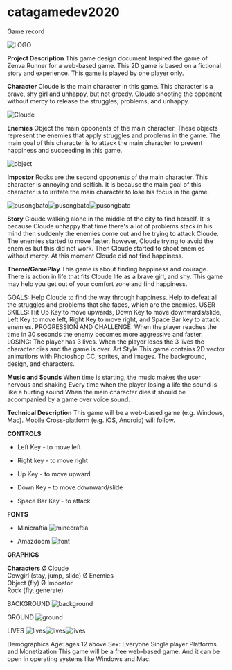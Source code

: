 # catagamedev2020

Game record


![LOGO](https://user-images.githubusercontent.com/72040803/96469172-f81eb880-123d-11eb-97ee-c9bdb56f0617.png)

**Project Description**
This game design document Inspired the game of Zenva Runner for a web-based game. This 2D game is based on a fictional story and experience. This game is played by one player only.

**Character**
Cloude is the main character in this game. This character is a brave, shy girl and unhappy, but not greedy. Cloude shooting the opponent without mercy to release the struggles, problems, and unhappy. 

![Cloude](https://user-images.githubusercontent.com/72040803/96469473-4e8bf700-123e-11eb-8b92-be4459b584a9.png)

**Enemies**
Object the main opponents of the main character. These objects represent the enemies that apply struggles and problems in the game. The main goal of this character is to attack the main character to prevent happiness and succeeding in this game. 

![object](https://user-images.githubusercontent.com/72040803/96469723-97dc4680-123e-11eb-81ef-6b26bbd90ff3.png)

**Impostor**
Rocks are the second opponents of the main character. This character is annoying and selfish. It is because the main goal of this character is to irritate the main character to lose his focus in the game.

![pusongbato](https://user-images.githubusercontent.com/72040803/96469803-ad517080-123e-11eb-84a0-107979e441f4.png)![pusongbato](https://user-images.githubusercontent.com/72040803/96469803-ad517080-123e-11eb-84a0-107979e441f4.png)![pusongbato](https://user-images.githubusercontent.com/72040803/96469803-ad517080-123e-11eb-84a0-107979e441f4.png)

**Story**
Cloude walking alone in the middle of the city to find herself. It is because Cloude unhappy that time there's a lot of problems stack in his mind then suddenly the enemies come out and he trying to attack Cloude. The enemies started to move faster. however, Cloude trying to avoid the enemies but this did not work. Then Cloude started to shoot enemies without mercy. At this moment Cloude did not find happiness. 

**Theme/GamePlay**
This game is about finding happiness and courage. There is action in life that fits Cloude life as a brave girl, and shy. This game may help you get out of your comfort zone and find happiness. 

GOALS: Help Cloude to find the way through happiness. Help to defeat all the struggles and problems that she faces, which are the enemies. 
USER SKILLS: Hit Up Key to move upwards, Down Key to move downwards/slide, Left Key to move left, Right Key to move right, and Space Bar key to attack enemies.
PROGRESSION AND CHALLENGE: When the player reaches the time in 30 seconds the enemy becomes more aggressive and faster.
LOSING: The player has 3 lives. When the player loses the 3 lives the character dies and the game is over. 
Art Style
This game contains 2D vector animations with Photoshop CC, sprites, and images. The background, design, and characters. 

**Music and Sounds**
   When time is starting, the music makes the user nervous and shaking
    Every time when the player losing a life the sound is like a hurting sound
  When the main character dies it should be accompanied by a game over voice sound. 

**Technical Description**
This game will be a web-based game (e.g. Windows, Mac). Mobile Cross-platform (e.g. iOS, Android) will follow.

**CONTROLS**

- Left Key - to move left

- Right key - to move right

- Up Key - to move upward

- Down Key - to move downward/slide

- Space Bar Key - to attack

**FONTS**

- Minicraftia
![minecraftia](https://user-images.githubusercontent.com/72040803/96470813-b8f16700-123f-11eb-93ea-bb875fd89da3.png)

-  Amazdoom
![font](https://user-images.githubusercontent.com/72040803/96470894-cf97be00-123f-11eb-815f-010b4e07805d.png)

**GRAPHICS**

**Characters**
Ø  Cloude  
 Cowgirl (stay, jump, slide) 
Ø  Enemies	
Object (fly)
Ø  Impostor 	
 Rock (fly, generate)

BACKGROUND
![background](https://user-images.githubusercontent.com/72040803/96471028-f3f39a80-123f-11eb-87ba-7aadedbddc80.png)

GROUND
![ground](https://user-images.githubusercontent.com/72040803/96471066-fc4bd580-123f-11eb-8ee7-9325e87e6e8f.png)

LIVES
![lives](https://user-images.githubusercontent.com/72040803/96471439-66647a80-1240-11eb-9267-0e15e9dc47dc.png)![lives](https://user-images.githubusercontent.com/72040803/96471455-6c5a5b80-1240-11eb-8cca-d7f88efbf344.png)![lives](https://user-images.githubusercontent.com/72040803/96471478-711f0f80-1240-11eb-8318-39ccdf15aa03.png)

Demographics
   Age: ages 12 above
    Sex: Everyone
     Single player
Platforms and Monetization
This game will be a free web-based game. And it can be open in operating systems like Windows and Mac.
































 

































 




